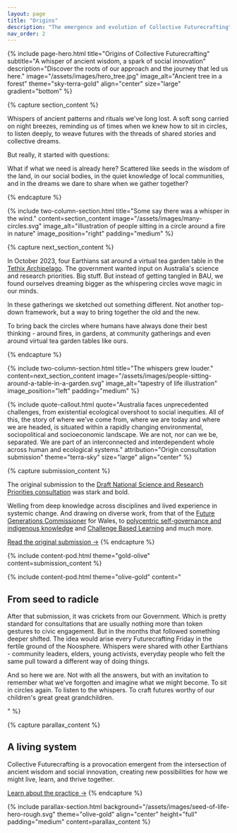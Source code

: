 ```yaml
---
layout: page
title: "Origins"
description: "The emergence and evolution of Collective Futurecrafting"
nav_order: 2
---
```

<!-- Hero Section Start -->
{% include page-hero.html 
  title="Origins of Collective Futurecrafting"
  subtitle="A whisper of ancient wisdom, a spark of social innovation"
  description="Discover the roots of our approach and the journey that led us here."
  image="/assets/images/hero_tree.jpg"
  image_alt="Ancient tree in a forest"
  theme="sky-terra-gold"
  align="center"
  size="large"
  gradient="bottom"
%}
<!-- Hero Section End -->

<!-- Content Section Start -->
{% capture section_content %}
<p>Whispers of ancient patterns and rituals we've long lost. A soft song carried on night breezes, reminding us of times when we knew how to sit in circles, to listen deeply, to weave futures with the threads of shared stories and collective dreams. </p>
<p>But really, it started with questions:</p> 
<p><span class="bold-highlight">What if what we need is already here? Scattered like seeds in the wisdom of the land, in our social bodies, in the quiet knowledge of local communities, and in the dreams we dare to share when we gather together?</span></p>
{% endcapture %}

{% include two-column-section.html
  title="Some say there was a whisper in the wind."
  content=section_content
  image="/assets/images/many-circles.svg"
  image_alt="illustration of people sitting in a circle around a fire in nature"
  image_position="right"
  padding="medium"
%}

{% capture next_section_content %}
<p>In October 2023, four Earthians sat around a virtual tea garden table in the <a href="https://app.gather.town/invite?token=F_z-hVdZR-upu-QQHjYJ">Tethix Archipelago</a>. The government wanted input on Australia's science and research priorities. Big stuff. But instead of getting tangled in BAU, we found ourselves dreaming bigger as the whispering circles wove magic in our minds.</p>

<p>In these gatherings we sketched out something different. Not another top-down framework, but a way to bring together the old and the new.</p> 
<p>To bring back the circles where humans have always done their best thinking - around fires, in gardens, at community gatherings and even around virtual tea garden tables like ours.</p>
{% endcapture %}

{% include two-column-section.html
  title="The whispers grew louder."
  content=next_section_content
  image="/assets/images/people-sitting-around-a-table-in-a-garden.svg"
  image_alt="tapestry of life illustration"
  image_position="left"
  padding="medium"
%}
<!-- Content Section End -->

<!-- Submission Section Start -->
{% include quote-callout.html 
  quote="Australia faces unprecedented challenges, from existential ecological overshoot to social inequities. All of this, the story of where we’ve come from, where we are today and where we are headed, is situated within a rapidly changing environmental, sociopolitical and socioeconomic landscape. We are not, nor can we be, separated. We are part of an interconnected and interdependent whole across human and ecological systems."
  attribution="Origin consultation submission"
  theme="terra-sky"
  size="large"
  align="center"
%}

{% capture submission_content %}
<p>The original submission to the <a href="https://consult.industry.gov.au/sciencepriorities2" target="_blank">Draft National Science and Research Priorities consultation</a> was stark and bold.</p>

<p>Welling from deep knowledge across disciplines and lived experience in systemic change. And drawing on diverse work, from that of the <a href="https://www.futuregenerations.wales/" target="_blank">Future Generations Commissioner</a> for Wales, to <a href="https://www.researchgate.net/publication/376087466_Polycentric_self-governance_and_Indigenous_knowledge" target="_blank">polycentric self-governance and indigenous knowledge</a> and <a href="https://www.challengebasedlearning.org/" target="_blank">Challenge Based Learning</a> and much more.</p>

<a href="https://drive.google.com/file/d/1NcjPlxTO5xRw1aAHo2wu_rjFirrJSjVK/view?usp=sharing" target="_blank" class="button button--primary">Read the original submission →</a>
{% endcapture %}

{% include content-pod.html 
  theme="gold-olive"
  content=submission_content
%}

{% include content-pod.html 
  theme="olive-gold"
  content="<h2>From seed to radicle</h2>
  <p>After that submission, it was crickets from our Government. Which is pretty standard for consultations that are usually nothing more than token gestures to civic engagement. But in the months that followed something deeper shifted. The idea would arise every Futurecrafting Friday in the fertile ground of the Noosphere. Whispers were shared with other Earthians - community leaders, elders, young activists, everyday people who felt the same pull toward a different way of doing things.</p>
  
  <p>And so here we are. Not with all the answers, but with an invitation to remember what we've forgotten and imagine what we might become. To sit in circles again. To listen to the whispers. To craft futures worthy of our children's great great grandchildren.</p>"
%}

<!-- Submission Section End -->
{% capture parallax_content %}
<h2>A living system</h2>
<p>
  Collective Futurecrafting is a provocation emergent from the intersection of <span class="bold-highlight">ancient wisdom</span> and <span class="bold-highlight">social innovation</span>, creating new possibilities for how we might live, learn, and thrive together.
</p>
<a href="{{ '/craft/' | relative_url }}" class='button button--primary'>Learn about the practice →</a>
{% endcapture %}

{% include parallax-section.html
  background="/assets/images/seed-of-life-hero-rough.svg"
  theme="olive-gold"
  align="center"
  height="full"
  padding="medium"
  content=parallax_content
%}